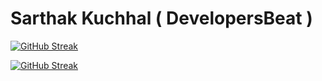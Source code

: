 # Sarthak Kuchhal ( DevelopersBeat )

[![GitHub Streak](http://github-readme-streak-stats.herokuapp.com?user=developersbeat&theme=chartreuse-dark&background=000000)](https://git.io/streak-stats)


[![GitHub Streak](http://github-readme-streak-stats.herokuapp.com?user=developersbeat&theme=merko&hide_border=true&date_format=M%20j%5B%2C%20Y%5D&fire=001ADD&ring=80DD06&currStreakNum=00DD0B&sideNums=00DD0B)](https://git.io/streak-stats)
